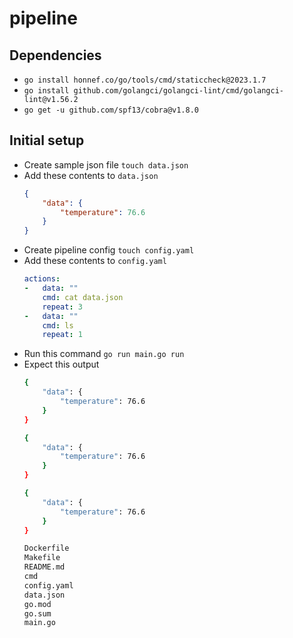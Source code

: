 # pipeline


## Dependencies

- `go install honnef.co/go/tools/cmd/staticcheck@2023.1.7`
- `go install github.com/golangci/golangci-lint/cmd/golangci-lint@v1.56.2`
- `go get -u github.com/spf13/cobra@v1.8.0`


## Initial setup

- Create sample json file `touch data.json`
- Add these contents to `data.json`
    ```json
    {
        "data": {
            "temperature": 76.6
        }
    }
    ```
- Create pipeline config `touch config.yaml`
- Add these contents to `config.yaml`
    ```yaml
    actions:
    -   data: ""
        cmd: cat data.json
        repeat: 3
    -   data: ""
        cmd: ls
        repeat: 1
    ```
- Run this command `go run main.go run`
- Expect this output
    ```bash
    {
        "data": {
            "temperature": 76.6
        }
    }

    {
        "data": {
            "temperature": 76.6
        }
    }

    {
        "data": {
            "temperature": 76.6
        }
    }

    Dockerfile
    Makefile
    README.md
    cmd
    config.yaml
    data.json
    go.mod
    go.sum
    main.go
    ```